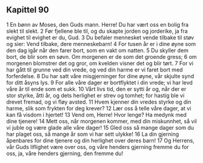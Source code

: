 ## Kapittel 90

1 En bønn av Moses, den Guds mann. Herre! Du har vært oss en bolig fra slekt til slekt.
2 Før fjellene ble til, og du skapte jorden og jorderike, ja fra evighet til evighet er du, Gud.
3 Du befaler mennesket vende tilbake til støv og sier: Vend tilbake, dere menneskebarn!
4 For tusen år er i dine øyne som den dag igår når den farer bort, som en vakt om natten.
5 Du skyller dem bort, de blir som en søvn. Om morgenen er de som det groende gress;
6 om morgenen blomstrer det og gror, om kvelden visner det og blir tørt.
7 For vi har gått til grunne ved din vrede, og ved din harme er vi faret bort med forferdelse.
8 Du har satt våre misgjerninger for dine øyne, vår skjulte synd for ditt åsyns lys.
9 For alle våre dager er bortflyktet i din vrede; vi har levd våre år til ende som et sukk.
10 Vårt livs tid, den er sytti år og, når der er stor styrke, åtti år, og dets herlighet er strev og tomhet; for hastig ble vi drevet fremad, og vi fløy avsted.
11 Hvem kjenner din vredes styrke og din harme, slik som frykten for deg krever?
12 Lær oss å telle våre dager, at vi kan få visdom i hjertet!
13 Vend om, Herre! Hvor lenge? Ha medynk med dine tjenere!
14 Mett oss, når morgenen kommer, med din miskunnhet, så vil vi juble og være glade alle våre dager!
15 Gled oss så mange dager som du har plaget oss, så mange år som vi har sett ulykke!
16 La din gjerning åpenbares for dine tjenere og din herlighet over deres barn!
17 Og Herrens, vår Guds liflighet være over oss, og våre henders gjerning fremme du for oss, ja, våre henders gjerning, den fremme du!
